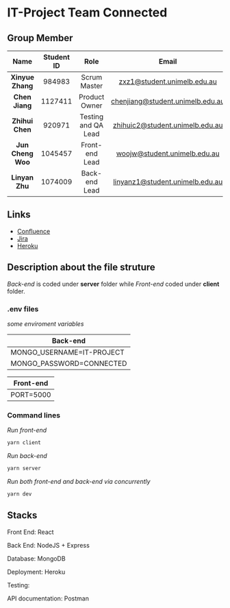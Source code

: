 # IT-Project Team Connected

## Group Member

|       Name        | Student ID |        Role         |                            Email                             |
| :---------------: | :--------: | :-----------------: | :----------------------------------------------------------: |
| **Xinyue Zhang**  |   984983   |    Scrum Master     | [zxz1@student.unimelb.edu.au](mailto:zxz1@student.unimelb.edu.au) |
|  **Chen Jiang**   |  1127411   |    Product Owner    | [chenjiang@student.unimelb.edu.au](mailto:chenjiang@student.unimelb.edu.au) |
|  **Zhihui Chen**  |   920971   | Testing and QA Lead | [zhihuic2@student.unimelb.edu.au](mailto:zhihuic2@student.unimelb.edu.au) |
| **Jun Cheng Woo** |  1045457   |   Front-end Lead    | [woojw@student.unimelb.edu.au](mailto:woojw@student.unimelb.edu.au) |
|  **Linyan Zhu**   |  1074009   |    Back-end Lead    | [linyanz1@student.unimelb.edu.au](mailto:linyanz1@student.unimelb.edu.au) |



## Links

- [Confluence](https://21s2-comp30022-team-15.atlassian.net/wiki/spaces/T1S/overview?homepageId=163848)
- [Jira](https://21s2-comp30022-team-15.atlassian.net/jira/software/projects/IP/boards/1/roadmap)
- [Heroku](https://it-project-connected.herokuapp.com/)



## Description about the file struture

*Back-end* is coded under **server** folder while *Front-end* coded under **client** folder.

### .env files

*some enviroment variables*

| Back-end                  |
| ------------------------- |
| MONGO_USERNAME=IT-PROJECT |
| MONGO_PASSWORD=CONNECTED  |

| Front-end |
| --------- |
| PORT=5000 |



### Command lines

*Run front-end*

```bash
yarn client
```

*Run back-end*

```bash
yarn server
```

*Run both front-end and back-end via concurrently*

```bash
yarn dev
```



## Stacks

Front End: React

Back End: NodeJS + Express

Database: MongoDB

Deployment: Heroku

Testing: 

API documentation: Postman
